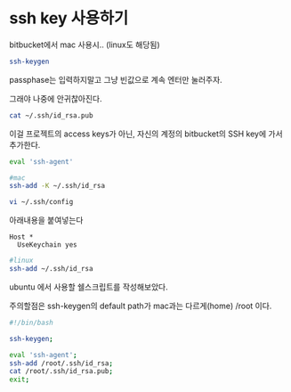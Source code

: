 # ssh key 사용하기

bitbucket에서 mac 사용시.. \(linux도 해당됨\)

```bash
ssh-keygen
```

passphase는 입력하지말고 그냥 빈값으로 계속 엔터만 눌러주자.

그래야 나중에 안귀찮아진다.

```bash
cat ~/.ssh/id_rsa.pub
```

이걸 프로젝트의 access keys가 아닌, 자신의 계정의 bitbucket의 SSH key에 가서 추가한다.

```bash
eval 'ssh-agent'
```

```bash
#mac
ssh-add -K ~/.ssh/id_rsa

vi ~/.ssh/config
```

아래내용을 붙여넣는다

```text
Host *
  UseKeychain yes
```

```bash
#linux
ssh-add ~/.ssh/id_rsa
```

ubuntu 에서 사용할 쉘스크립트를 작성해보았다.

주의할점은 ssh-keygen의 default path가 mac과는 다르게\(home\) /root 이다.

```bash
#!/bin/bash

ssh-keygen;

eval 'ssh-agent';
ssh-add /root/.ssh/id_rsa;
cat /root/.ssh/id_rsa.pub;
exit;
```

